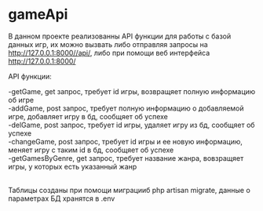 
# gameApi

В данном проекте реализованны API функции для работы с базой данных игр, их можно вызвать либо отправляя запросы на http://127.0.0.1:8000//api/, либо при помощи веб интерфейса http://127.0.0.1:8000/



API функции:

-getGame, get запрос, требует id игры, возвращяет полную информацию об игре <br /> 
-addGame, post запрос, требует полную информацию о добавляемой игре, добавляет игру в бд, сообщяет об успехе<br /> 
-delGame, post запрос, требует id игры, удаляет игру из бд, сообщяет об успехе<br /> 
-changeGame, post запрос, требует id игры и ее новую информацию, меняет игру с таким id в бд, сообщяет об успехе<br /> 
-getGamesByGenre, get запрос, требует название жанра, вовзращяет игры, у которых есть указанный жанр<br /> 
<br />

Таблицы созданы при помощи миграцииб php artisan migrate, данные о параметрах БД  хранятся в .env


